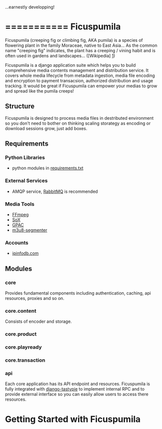 ...earnestly developping!

===========
Ficuspumila
===========

Ficuspumila (creeping fig or climbing fig, AKA pumila) is a species of flowering plant in the family Moraceae, native to East Asia... As the common name "creeping fig" indicates, the plant has a creeping / vining habit and is often used in gardens and landscapes... ([Wikipedia] [1])

  [1]: http://en.wikipedia.org/wiki/Ficus_pumila "Wikipedia"

Ficuspumila is a django application suite which helps you to build comprehensive media contents management and distribution service. It covers whole media lifecycle from metadata ingestion, media file encoding and encryption to payment transacsion, authorized distribution and usage tracking. It would be great if Ficuspumila can empower your medias to grow and spread like the pumila creeps!

Structure
---------

Ficuspumila is designed to process media files in destributed environment so you don't need to bother on thinking scaling storategy as encoding or download sessions grow, just add boxes.

Requirements
------------

### Python Libraries

* python modules in [requirements.txt](src/requirements.txt "requirements.txt")

### External Services

* AMQP service, [RabbitMQ](http://www.rabbitmq.com/ "RabbitMQ") is recommended

### Media Tools

* [FFmpeg](http://www.ffmpeg.org/ "FFmpeg")
* [SoX](http://sox.sourceforge.net/ "SoX")
* [GPAC](http://gpac.wp.mines-telecom.fr/mp4box/ "GPAC")
* [m3u8-segmenter](https://github.com/johnf/m3u8-segmenter "m3u8-segmenter")

### Accounts

* [ipinfodb.com](http://ipinfodb.com/ "ipinfodb.com")

Modules
-------

### core

Provides fundamental components including authentication, caching, api resources,  proxies and so on.

### core.content

Consists of encoder and storage.

### core.product


### core.playready


### core.transaction


### api

Each core application has its API endpoint and resources. Ficuspumila is fully integrated with [django-tastypie](https://github.com/toastdriven/django-tastypie) to implement internal RPC and to provide external interface so you can easily allow users to access there resources.

Getting Started with Ficuspumila
================================